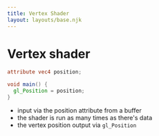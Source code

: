 ```yaml
---
title: Vertex Shader
layout: layouts/base.njk
---
```


# Vertex shader

```glsl
attribute vec4 position;

void main() {
  gl_Position = position;
}
```

- input via the position attribute from a buffer
- the shader is run as many times as there's data
- the vertex position output via `gl_Position`
